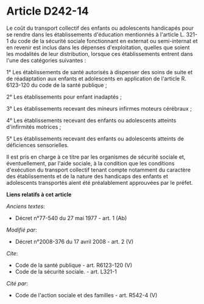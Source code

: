 # Article D242-14

Le coût du transport collectif des enfants ou adolescents handicapés pour se rendre dans les établissements d'éducation
mentionnés à l'article L. 321-1 du code de la sécurité sociale fonctionnant en externat ou semi-internat et en revenir est
inclus dans les dépenses d'exploitation, quelles que soient les modalités de leur distribution, lorsque ces établissements
entrent dans l'une des catégories suivantes : 

1° Les établissements de santé autorisés à dispenser des soins de suite et de réadaptation aux enfants et adolescents en
application de l'article R. 6123-120 du code de la santé publique ; 

2° Les établissements pour enfant inadaptés ; 

3° Les établissements recevant des mineurs infirmes moteurs cérébraux ; 

4° Les établissements recevant des enfants ou adolescents atteints d'infirmités motrices ; 

5° Les établissements recevant des enfants ou adolescents atteints de déficiences sensorielles. 

Il est pris en charge à ce titre par les organismes de sécurité sociale et, éventuellement, par l'aide sociale, à la
condition que les conditions d'exécution du transport collectif tenant compte notamment du caractère des établissements et de
la nature des handicaps des enfants et adolescents transportés aient été préalablement approuvées par le préfet.

**Liens relatifs à cet article**

_Anciens textes_:

  - Décret n°77-540 du 27 mai 1977 - art. 1 (Ab)

_Modifié par_:

  - Décret n°2008-376 du 17 avril 2008 - art. 2 (V)

_Cite_:

  - Code de la santé publique - art. R6123-120 (V)
  - Code de la sécurité sociale. - art. L321-1

_Cité par_:

  - Code de l'action sociale et des familles - art. R542-4 (V)
